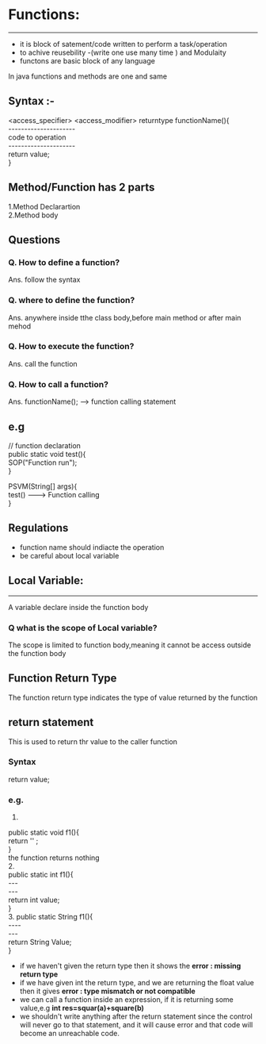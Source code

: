 # Functions:
----------
- it is block of satement/code written to perform a task/operation  
 - to achive reusebility -(write one use many time ) and Modulaity  
 - functons are basic block of any language  

 In java functions and methods are one and same   


 ## Syntax :-
 <access_specifier> <access_modifier> returntype functionName(<parameter list>){  
    ---------------------  
    code to operation  
    ---------------------  
    return value;  
 }  

## Method/Function has 2 parts
1.Method Declarartion  
2.Method body  

## Questions
 ### Q. How to define a function?  
 Ans. follow the syntax

 ### Q. where to define the function?  
Ans. anywhere inside tthe class body,before main method or after main mehod

 ### Q. How to execute the function?  
 Ans. call the function

### Q. How to call a function?  
 Ans. functionName(); --> function calling statement

## e.g
// function declaration  
public static void test(){   
    SOP("Function run");  
}  

PSVM(String[] args){  
    test() ---> Function calling  
}  

## Regulations
- function name should indiacte the operation
- be careful about local variable

## Local Variable:
------------------
A variable declare inside the function body   

### Q what is the scope of Local variable?
The scope is limited to function body,meaning it cannot be access outside the function body   


## Function Return Type
 The function return type indicates the type of value returned by the function
## return statement 
This is used to return thr value to the caller function

### Syntax
return value;

### e.g.
1. 
public static void f1(){  
    return '' ;  
}  
the function returns nothing  
2.  
public static int f1(){  
    ---  
    ---  
    return int value;   
}  
3. 
public static String f1(){  
    ----  
    ---  
    return String Value;  
}  

- if we haven't given the return type then it shows the <b> error : missing return type</b>
- if we have given int the return type, and we are returning the float value then it gives <b>error :
 type mismatch or not compatible</b>
- we can call a function inside an expression, if it is returning some value,e.g  <b>int res=squar(a)+square(b)</b>
- we shouldn't write anything after the return statement since the control will never go to that statement, and it will cause error and that code will become an unreachable code.
